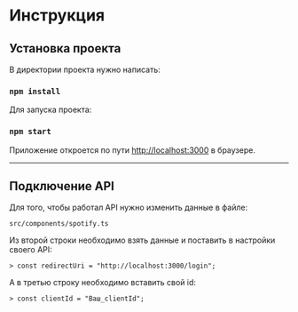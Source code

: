 # Инструкция

## Установка проекта

В директории проекта нужно написать:

### `npm install`

Для запуска проекта:

### `npm start`

Приложение откроется по пути [http://localhost:3000](http://localhost:3000) в браузере.

***

## Подключение API

Для того, чтобы работал API нужно изменить данные в файле:

    src/components/spotify.ts

Из второй строки необходимо взять данные и поставить в настройки своего API:

    > const redirectUri = "http://localhost:3000/login";

А в третью строку необходимо вставить свой id:

    > const clientId = "Ваш_clientId";

